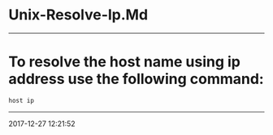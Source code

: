 # Unix-Resolve-Ip.Md

----------------------------------------- 
# To resolve the host name using ip address use the following command:

```bash
host ip
```

-----------------------------------------
2017-12-27 12:21:52
